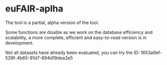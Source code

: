 
# euFAIR-aplha

The tool is a partial, alpha version of the tool.

Some functions are disable as we work on the database efficiency and scalability, a more complete, efficient and easy-to-read version is in development.

Not all datasets have already been evaluated, you can try the ID: 1653a9ef-529f-4b65-91d7-894d19dea2e5
